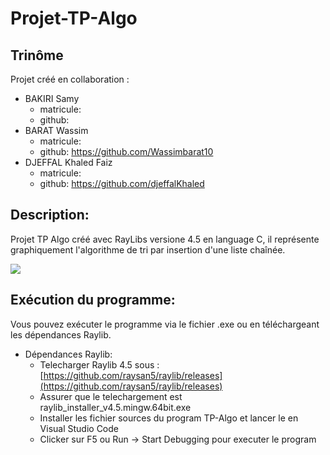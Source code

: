 ﻿# Projet-TP-Algo
## Trinôme
Projet créé en collaboration :
- BAKIRI Samy
  - matricule:
  - github:
- BARAT Wassim
  - matricule:
  - github: https://github.com/Wassimbarat10
- DJEFFAL Khaled Faiz
  - matricule:
  - github: https://github.com/djeffalKhaled

## Description:
Projet TP Algo créé avec RayLibs versione 4.5 en language C, il représente graphiquement l'algorithme de tri par insertion d'une liste chaînée.

<img src = "https://github.com/djeffalKhaled/Projet-TP-Algo/assets/143727646/dc405f37-9dda-4a37-854c-58e2105ae6a6">


## Exécution du programme:
Vous pouvez exécuter le programme via le fichier .exe ou en téléchargeant les dépendances Raylib.
- Dépendances Raylib:
  - Telecharger Raylib 4.5 sous : [https://github.com/raysan5/raylib/releases](https://github.com/raysan5/raylib/releases)
  - Assurer que le telechargement est raylib_installer_v4.5.mingw.64bit.exe
  - Installer les fichier sources du program TP-Algo et lancer le en Visual Studio Code
  - Clicker sur F5 ou Run -> Start Debugging pour executer le program
